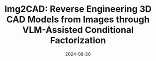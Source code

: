 ---
title: "Img2CAD: Reverse Engineering 3D CAD Models from Images through VLM-Assisted Conditional Factorization"
collection: publications
permalink: /publications/img2cad
excerpt: 'Img2CAD introduces a novel approach for reconstructing 3D CAD models from single-view images. Leveraging large vision-language models (VLMs) like GPT-4V for semantic guidance, and TrAssembler, a transformer-based network, for continuous attribute prediction, our method achieves accurate and editable CAD outputs from common image inputs. We also provide a newly curated dataset, CAD-ified from ShapeNet, covering diverse everyday objects.'
date: '2024-08-20'
venue: 'Arxiv'
image: '/images/img2cad.png'
weight: 1000
arxiv: 'https://arxiv.org/abs/2408.01437'
site: '/projects/img2cad'
citation: 'You, Y., Uy, M.A., Han, J., Thomas, R., Zhang, H., You, S., & Guibas, L. (2024). Img2CAD: Reverse Engineering 3D CAD Models from Images through VLM-Assisted Conditional Factorization. ECCV 2024.'
authors: '<b>Yang You</b>, Mikaela Angelina Uy, Jiaqi Han, Rahul Thomas, Haotong Zhang, Suya You, Leonidas Guibas'
---